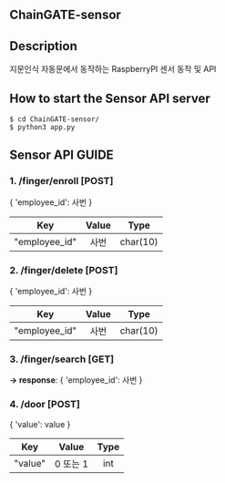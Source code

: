 ## ChainGATE-sensor


## Description

지문인식 자동문에서 동작하는 RaspberryPI 센서 동작 및 API

## How to start the Sensor API server

```
$ cd ChainGATE-sensor/
$ python3 app.py
```

## Sensor API GUIDE

### 1. /finger/enroll [POST]

{ 'employee_id': 사번 }

|      Key      | Value |   Type   |
| :-----------: | :---: | :------: |
| "employee_id" | 사번  | char(10) |

### 2. /finger/delete [POST]

{ 'employee_id': 사번 }

|      Key      | Value |   Type   |
| :-----------: | :---: | :------: |
| "employee_id" | 사번  | char(10) |

### 3. /finger/search [GET]

**-> response**: { 'employee_id': 사번 }

### 4. /door [POST]

{ 'value': value }

|   Key   |  Value   | Type |
| :-----: | :------: | :--: |
| "value" | 0 또는 1 | int  |
